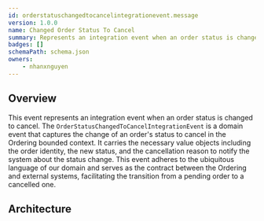 ```yaml
---
id: orderstatuschangedtocancelintegrationevent.message
version: 1.0.0
name: Changed Order Status To Cancel
summary: Represents an integration event when an order status is changed to cancel
badges: []
schemaPath: schema.json
owners:
	- nhanxnguyen
---
```


## Overview

This event represents an integration event when an order status is changed to cancel. The `OrderStatusChangedToCancelIntegrationEvent` is a domain event that captures the change of an order's status to cancel in the Ordering bounded context. It carries the necessary value objects including the order identity, the new status, and the cancellation reason to notify the system about the status change. This event adheres to the ubiquitous language of our domain and serves as the contract between the Ordering and external systems, facilitating the transition from a pending order to a cancelled one.

## Architecture

<NodeGraph />
